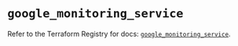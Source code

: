 # `google_monitoring_service`

Refer to the Terraform Registry for docs: [`google_monitoring_service`](https://registry.terraform.io/providers/hashicorp/google/6.30.0/docs/resources/monitoring_service).
